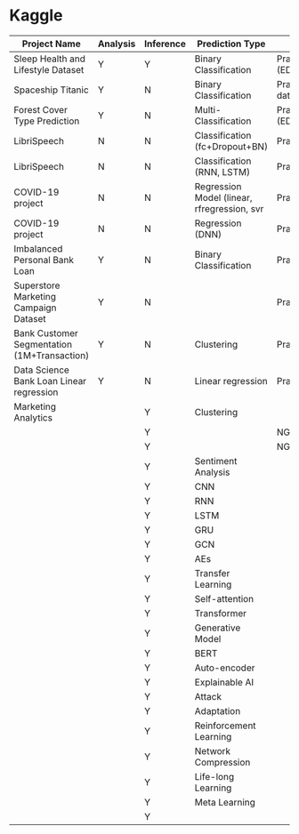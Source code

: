 # Kaggle

|Project Name          | Analysis | Inference | Prediction Type |   comment   |Kaggle url|
|----------------------|----------|-----------|-------------------|-------------|-----------|
|Sleep Health and Lifestyle Dataset|   Y       |      Y     |        Binary Classification          |  Practice (EDA+Inference+Sklearn_Model)          |https://www.kaggle.com/code/rueitinghong/sleep-health-and-lifestyle|
|Spaceship Titanic                      |    Y      |     N      |      Binary Classification            |      Practice (EDA+process missing data+Sklearn_Model+XGB+catBoost)       |https://www.kaggle.com/code/rueitinghong/spaceship-titanic|
|   Forest Cover Type Prediction                   |      Y    |       N     |      Multi-Classification        | Practice (EDA+Sklearn_Model+XGB+catBoost)  |https://www.kaggle.com/code/rueitinghong/forest-cover-type-prediction-with-lgbm|
|LibriSpeech                      |    N      |     N      |      Classification (fc+Dropout+BN)           |      Practice (Pytorch)      |https://www.kaggle.com/code/rueitinghong/libraphone-with-dnn/edit|
|LibriSpeech                      |    N      |     N      |      Classification (RNN, LSTM)           |      Practice (Pytorch)      |https://www.kaggle.com/code/rueitinghong/libraphone-with-rnn-ipython/edit/run/186496484|
|    COVID-19 project                  |     N     |     N       |            Regression Model (linear, rfregression, svr        |  Practice (Sklearn_Model)  |https://www.kaggle.com/code/rueitinghong/notebook0046e65cf1/edit/run/186956078|
|    COVID-19 project                  |      N    |     N       |            Regression (DNN)        | Practice (Pytorch)  | https://www.kaggle.com/code/rueitinghong/covie-regression-dnn?scriptVersionId=187231908|
|Imbalanced Personal Bank Loan               |    Y      |     N      |      Binary Classification            |      Practice       ||
|Superstore Marketing Campaign Dataset                     |    Y      |     N      |                 |      Practice       ||
|Bank Customer Segmentation (1M+Transaction)                      |    Y      |     N      |      Clustering            |      Practice       ||
|Data Science Bank Loan Linear regression                   |    Y      |     N      |      Linear regression            |      Practice       ||
|       Marketing Analytics               |          |     Y       |        Clustering      |   ||
|                      |          |     Y       |                   | NGS Analysis (FASTAQ)  ||
|                      |          |     Y       |                   | NGS Analysis (BAM) ||
|                      |          |    Y        |          Sentiment Analysis        |  || 
|                      |          |    Y        |       CNN         |   ||
|                      |          |    Y        |       RNN            |  ||
|                      |          |    Y        |        LSTM           |  ||
|                      |          |    Y        |        GRU           |  ||
|                      |          |    Y        |       GCN          |  ||
|                      |          |    Y        |       AEs          |  ||
|                      |          |    Y        |      Transfer Learning          |  ||
|                      |          |     Y       |     Self-attention          |  ||
|                      |          |     Y       |      Transformer          |  ||
|                      |          |    Y        |     Generative Model            |  ||
|                      |          |    Y        |       BERT            |  ||
|                      |          |    Y        |     Auto-encoder             |  ||
|                      |          |    Y        |       Explainable AI            |  ||
|                      |          |    Y        |       Attack            |  ||
|                      |          |    Y        |       Adaptation            |  ||
|                      |          |    Y        |       Reinforcement Learning            |  ||
|                      |          |    Y        |       Network Compression           |  ||
|                      |          |    Y        |      Life-long Learning            |  ||
|                      |          |    Y        |       Meta Learning            |  ||
|                      |          |    Y        |                   |  ||
